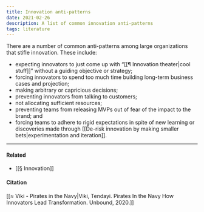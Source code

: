 ```yaml
---
title: Innovation anti-patterns
date: 2021-02-26
description: A list of common innovation anti-patterns
tags: literature
---
```


There are a number of common anti-patterns among large organizations that stifle innovation. These include:
- expecting innovators to just come up with “[[¶ Innovation theater|cool stuff]]” without a guiding objective or strategy; 
- forcing innovators to spend too much time building long-term business cases and projection;  
- making arbitrary or capricious decisions; 
- preventing innovators from talking to customers; 
- not allocating sufficient resources; 
- preventing teams from releasing MVPs out of fear of the impact to the brand; and 
- forcing teams to adhere to rigid expectations in spite of new learning or discoveries made through [[De-risk innovation by making smaller bets|experimentation and iteration]]. 

---
#### Related
- [[§ Innovation]]

#### Citation
[[≈ Viki - Pirates in the Navy|Viki, Tendayi. Pirates In the Navy How Innovators Lead Transformation. Unbound, 2020.]]

